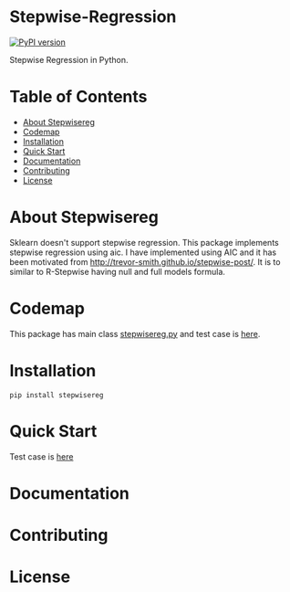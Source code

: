 # Stepwise-Regression


[![PyPI version](https://badge.fury.io/py/stepwisereg.svg)](https://badge.fury.io/py/stepwisereg)

Stepwise Regression in Python.

# Table of Contents

* [About Stepwisereg](https://github.com/avinashbarnwal/stepwisereg/blob/master/README.md#about-stepwisereg)
* [Codemap](https://github.com/avinashbarnwal/stepwisereg/blob/master/README.md#codemap)
* [Installation](https://github.com/avinashbarnwal/stepwisereg/blob/master/README.md#installation)
* [Quick Start](https://github.com/avinashbarnwal/stepwisereg/blob/master/README.md#quick-start)
* [Documentation](https://github.com/avinashbarnwal/stepwisereg/blob/master/README.md#documentation)
* [Contributing](https://github.com/avinashbarnwal/stepwisereg/blob/master/README.md#contributing)
* [License](https://github.com/avinashbarnwal/stepwisereg/blob/master/README.md#license)

# About Stepwisereg

Sklearn doesn't support stepwise regression. This package implements stepwise regression using aic. I have implemented using AIC and it has been motivated from http://trevor-smith.github.io/stepwise-post/. It is to similar to R-Stepwise having null and full models formula.

# Codemap

This package has main class [stepwisereg.py](https://github.com/avinashbarnwal/stepwisereg/blob/master/stepwisereg/stepwisereg.py) and test case is [here](https://github.com/avinashbarnwal/stepwisereg/blob/master/stepwisereg/test/lusc_lung_cancer.py).


# Installation
```
pip install stepwisereg
```

# Quick Start

Test case is [here](https://github.com/avinashbarnwal/stepwisereg/blob/master/stepwisereg/test/lusc_lung_cancer.py)

# Documentation

# Contributing


# License


